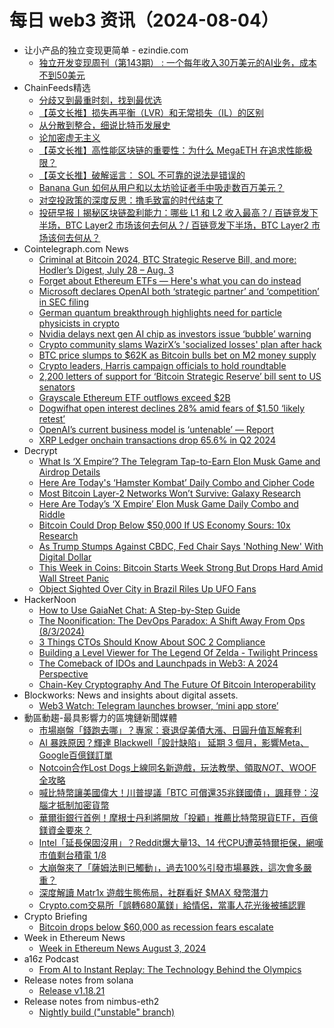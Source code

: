 # 每日 web3 资讯（2024-08-04）

- 让小产品的独立变现更简单 - ezindie.com
  - [独立开发变现周刊（第143期） : 一个每年收入30万美元的AI业务，成本不到50美元](https://www.ezindie.com/weekly/issue-143)
- ChainFeeds精选
  - [分歧又到最重时刻，找到最优选](https://www.chainfeeds.xyz/feed/detail/fd78ae1b-7c6a-41c0-8e83-5aaf62483d89)
  - [【英文长推】损失再平衡（LVR）和无常损失（IL）的区别](https://www.chainfeeds.xyz/feed/detail/69f285e1-8feb-454c-9fd2-b69f7107080d)
  - [从分散到整合，细说比特币发展史](https://www.chainfeeds.xyz/feed/detail/de807c1c-bd67-44f0-9c89-353f98de97cc)
  - [论加密虚无主义](https://www.chainfeeds.xyz/feed/detail/06725b04-8aaa-42a9-ad3e-53b98959712d)
  - [【英文长推】高性能区块链的重要性：为什么 MegaETH 在追求性能极限？](https://www.chainfeeds.xyz/feed/detail/031713c3-f938-4ebf-8043-e3c9299eec78)
  - [【英文长推】破解谣言： SOL 不可靠的说法是错误的](https://www.chainfeeds.xyz/feed/detail/e3edf492-62ad-45e2-b194-81a222307a0e)
  - [Banana Gun 如何从用户和以太坊验证者手中吸走数百万美元？](https://www.chainfeeds.xyz/feed/detail/5e73c599-4bef-41f4-92ba-d7420e6e9242)
  - [对空投政策的深度反思：撸毛致富的时代结束了](https://www.chainfeeds.xyz/feed/detail/fcdf2e25-5b23-4743-8d7b-db65db5df9ff)
  - [投研早报丨揭秘区块链盈利能力：哪些 L1 和 L2 收入最高？/ 百链竞发下半场，BTC Layer2 市场该何去何从？/ 百链竞发下半场，BTC Layer2 市场该何去何从？](https://substack.chainfeeds.xyz/p/l1-l2-btc-layer2-btc-layer2)
- Cointelegraph.com News
  - [Criminal at Bitcoin 2024, BTC Strategic Reserve Bill, and more: Hodler’s Digest, July 28 – Aug. 3](https://cointelegraph.com/magazine/bitfinex-hacker-bitcoin-2024-senator-lummis-bitcoin-strategic-reserve-bill-cointelegraph-magazine/?utm_source=rss_feed&utm_medium=rss&utm_campaign=rss_partner_inbound)
  - [Forget about Ethereum ETFs — Here&#039;s what you can do instead](https://cointelegraph.com/news/forget-about-ethereum-etfs-do-this-instead?utm_source=rss_feed&utm_medium=rss&utm_campaign=rss_partner_inbound)
  - [Microsoft declares OpenAI both ‘strategic partner’ and ‘competition’ in SEC filing](https://cointelegraph.com/news/microsoft-declares-open-ai-strategic-partner-competition-sec-filing?utm_source=rss_feed&utm_medium=rss&utm_campaign=rss_partner_inbound)
  - [German quantum breakthrough highlights need for particle physicists in crypto](https://cointelegraph.com/news/german-quantum-breakthrough-highlights-need-particle-physicists-bitcoin-crypto?utm_source=rss_feed&utm_medium=rss&utm_campaign=rss_partner_inbound)
  - [Nvidia delays next gen AI chip as investors issue ‘bubble’ warning](https://cointelegraph.com/news/nvidia-delays-next-gen-ai-chip-investors-issue-bubble-warning?utm_source=rss_feed&utm_medium=rss&utm_campaign=rss_partner_inbound)
  - [Crypto community slams WazirX’s &#039;socialized losses&#039; plan after hack](https://cointelegraph.com/news/wazirx-backlash-socialized-losses-plan-230m-hack?utm_source=rss_feed&utm_medium=rss&utm_campaign=rss_partner_inbound)
  - [BTC price slumps to $62K as Bitcoin bulls bet on M2 money supply](https://cointelegraph.com/news/btc-price-62k-bitcoin-bulls-bet-m2-money-supply?utm_source=rss_feed&utm_medium=rss&utm_campaign=rss_partner_inbound)
  - [Crypto leaders, Harris campaign officials to hold roundtable](https://cointelegraph.com/news/crypto-executives-white-house-ro-khanna-policy-meeting?utm_source=rss_feed&utm_medium=rss&utm_campaign=rss_partner_inbound)
  - [2,200 letters of support for ‘Bitcoin Strategic Reserve’ bill sent to US senators](https://cointelegraph.com/news/strategic-bitcoin-reserve-bill-2200-letters-support?utm_source=rss_feed&utm_medium=rss&utm_campaign=rss_partner_inbound)
  - [Grayscale Ethereum ETF outflows exceed $2B](https://cointelegraph.com/news/ethereum-etfs-major-movements-ethe-outflow-august-2024?utm_source=rss_feed&utm_medium=rss&utm_campaign=rss_partner_inbound)
  - [Dogwifhat open interest declines 28% amid fears of $1.50 ‘likely retest’](https://cointelegraph.com/news/dogwifhat-wif-price-open-interest-decline-crypto-traders?utm_source=rss_feed&utm_medium=rss&utm_campaign=rss_partner_inbound)
  - [OpenAI’s current business model is ‘untenable’ — Report](https://cointelegraph.com/news/open-ai-artificial-intelligence-ai-chatgpt-business-model?utm_source=rss_feed&utm_medium=rss&utm_campaign=rss_partner_inbound)
  - [XRP Ledger onchain transactions drop 65.6% in Q2 2024](https://cointelegraph.com/news/ripple-xrp-ledger-onchain-transactions-q2-2024-results-xrp?utm_source=rss_feed&utm_medium=rss&utm_campaign=rss_partner_inbound)
- Decrypt
  - [What Is ‘X Empire’? The Telegram Tap-to-Earn Elon Musk Game and Airdrop Details](https://decrypt.co/resources/what-is-musk-empire-telegram-elon-game-airdrop)
  - [Here Are Today's ‘Hamster Kombat’ Daily Combo and Cipher Code](https://decrypt.co/resources/todays-hamster-kombat-daily-combo-cipher-code)
  - [Most Bitcoin Layer-2 Networks Won’t Survive: Galaxy Research](https://decrypt.co/242994/most-bitcoin-layer-2-networks-wont-survive-galaxy-research)
  - [Here Are Today’s ‘X Empire’ Elon Musk Game Daily Combo and Riddle](https://decrypt.co/resources/todays-musk-empire-stock-exchange-daily-combo)
  - [Bitcoin Could Drop Below $50,000 If US Economy Sours: 10x Research](https://decrypt.co/242990/bitcoin-drop-below-50000-us-economy-sours-10x-research)
  - [As Trump Stumps Against CBDC, Fed Chair Says 'Nothing New' With Digital Dollar](https://decrypt.co/242980/trump-stumps-against-cbdc-fed-chair-says-nothing-new-digital-dollar)
  - [This Week in Coins: Bitcoin Starts Week Strong But Drops Hard Amid Wall Street Panic](https://decrypt.co/242986/this-week-in-coins-bitcoin-starts-week-strong-but-drops-hard-amid-wall-street-panic)
  - [Object Sighted Over City in Brazil Riles Up UFO Fans](https://decrypt.co/242970/curitiba-brazil-ufo-sighting)
- HackerNoon
  - [How to Use GaiaNet Chat: A Step-by-Step Guide](https://hackernoon.com/how-to-use-gaianet-chat-a-step-by-step-guide?source=rss)
  - [The Noonification: The DevOps Paradox: A Shift Away From Ops  (8/3/2024)](https://hackernoon.com/8-3-2024-noonification?source=rss)
  - [3 Things CTOs Should Know About SOC 2 Compliance](https://hackernoon.com/3-things-ctos-should-know-about-soc-2-compliance?source=rss)
  - [Building a Level Viewer for The Legend Of Zelda - Twilight Princess](https://hackernoon.com/building-a-level-viewer-for-the-legend-of-zelda-twilight-princess?source=rss)
  - [The Comeback of IDOs and Launchpads in Web3: A 2024 Perspective](https://hackernoon.com/the-comeback-of-idos-and-launchpads-in-web3-a-2024-perspective?source=rss)
  - [Chain-Key Cryptography And The Future Of Bitcoin Interoperability](https://hackernoon.com/chain-key-cryptography-and-the-future-of-bitcoin-interoperability?source=rss)
- Blockworks: News and insights about digital assets.
  - [Web3 Watch: Telegram launches browser, ‘mini app store’](https://blockworks.co/news/telegram-launches-web3-mini-app-store)
- 動區動趨-最具影響力的區塊鏈新聞媒體
  - [市場崩盤「錢跑去哪」？專家：衰退促美債大漲、日圓升值瓦解套利](https://www.blocktempo.com/recession-fears-drive-up-us-treasury-prices-yen-appreciation-undermines-carry-trade/)
  - [AI 暴跌原因？輝達 Blackwell「設計缺陷」 延期 3 個月，影響Meta、Google百億鎂訂單](https://www.blocktempo.com/nvidias-most-powerful-ai-chip-blackwell-has-a-design-flaw/)
  - [Notcoin合作Lost Dogs上線同名新遊戲，玩法教學、領取$NOT、$WOOF全攻略](https://www.blocktempo.com/notcoin-launches-new-game-lost-dogs-the-way/)
  - [喊比特幣讓美國偉大！川普提議「BTC 可償還35兆鎂國債」，諷拜登：沒腦才抵制加密貨幣](https://www.blocktempo.com/trump-proposes-using-btc-to-pay-off-35-trillion-us-national-debt/)
  - [華爾街銀行首例！摩根士丹利將開放「投顧」推薦比特幣現貨ETF，百億鎂資金要來？](https://www.blocktempo.com/morgan-stanley-will-allow-financial-advisors-to-recommend-bitcoin-spot-etfs/)
  - [Intel「延長保固沒用」？Reddit爆大量13、14 代CPU遭英特爾拒保，網嘆市值剩台積電 1/8](https://www.blocktempo.com/intel-13th-and-14th-gen-cpu-owners-denied-warranty-customers-outraged/)
  - [大崩盤來了「薩姆法則已觸動」，過去100%引發市場暴跌，這次會多嚴重？](https://www.blocktempo.com/the-sahm-rule-which-has-a-track-record-of-100-in-predicting-recessions/)
  - [深度解讀 Matr1x 遊戲生態佈局，社群看好 $MAX 發幣潛力](https://www.blocktempo.com/matr1x-depth-interpretation-of-the-matr1x-platform-and-max/)
  - [Crypto.com交易所「誤轉680萬鎂」給情侶，當事人花光後被捕認罪](https://www.blocktempo.com/jatinder-singh-and-thevamanogari-manivel-plead-guilty-to-theft/)
- Crypto Briefing
  - [Bitcoin drops below $60,000 as recession fears escalate](https://cryptobriefing.com/bitcoin-recession-fears-slide/)
- Week in Ethereum News
  - [Week in Ethereum News  August 3, 2024](https://weekinethereumnews.com/week-in-ethereum-news-august-3-2024/)
- a16z Podcast
  - [From AI to Instant Replay: The Technology Behind the Olympics](https://a16z.simplecast.com/episodes/tech-behind-the-olympics-draft-_iWvlIPq)
- Release notes from solana
  - [Release v1.18.21](https://github.com/solana-labs/solana/releases/tag/v1.18.21)
- Release notes from nimbus-eth2
  - [Nightly build ("unstable" branch)](https://github.com/status-im/nimbus-eth2/releases/tag/nightly)
